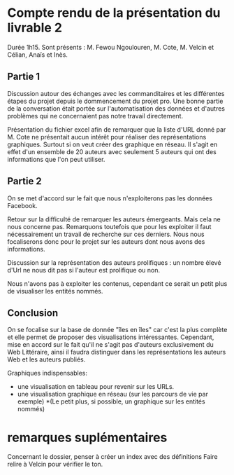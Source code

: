 # Compte rendu de la présentation du livrable 2 
Durée 1h15. Sont présents : M. Fewou Ngoulouren, M. Cote, M. Velcin et Célian, Anaïs et Inès. 

## Partie 1
Discussion autour des échanges avec les commanditaires et les différentes étapes du projet depuis le dommencement du projet pro. Une bonne partie de la conversation était portée sur l'automatisation des données et d'autres problèmes qui ne concernaient pas notre travail directement. 

Présentation du fichier excel afin de remarquer que la liste d'URL donné par M. Cote ne présentait aucun intérêt pour réaliser des représentations graphiques. Surtout si on veut créer des graphique en réseau. Il s'agit en effet d'un ensemble de 20 auteurs avec seulement 5 auteurs qui ont des informations que l'on peut utiliser. 

## Partie 2
On se met d'accord sur le fait que nous n'exploiterons pas les données Facebook. 

Retour sur la difficulté de remarquer les auteurs émergeants. Mais cela ne nous concerne pas. 
Remarquons toutefois que pour les exploiter il faut nécessairement un travail de recherche sur ces derniers. Nous nous focaliserons donc pour le projet sur les auteurs dont nous avons des informations. 

Discussion sur la représentation des auteurs prolifiques : un nombre élevé d'Url ne nous dit pas si l'auteur est prolifique ou non. 

Nous n'avons pas à exploiter les contenus, cependant ce serait un petit plus de visualiser les entités nommés. 

## Conclusion
On se focalise sur la base de donnée "îles en îles" car c'est la plus complète et elle permet de proposer des visualisations intéressantes. Cependant, mise en accord sur le fait qu'il ne s'agit pas d'auteurs exclusivement du Web Littéraire, ainsi il faudra distinguer dans les représentations les auteurs Web et les auteurs publiés.

Graphiques indispensables: 
* une visualisation en tableau pour revenir sur les URLs. 
* une visualisation graphique en réseau (sur les parcours de vie par exemple)
*(Le petit plus, si possible, un graphique sur les entités nommés)

# remarques suplémentaires
Concernant le dossier, penser à créer un index avec des définitions
Faire relire à Velcin pour vérifier le ton. 
